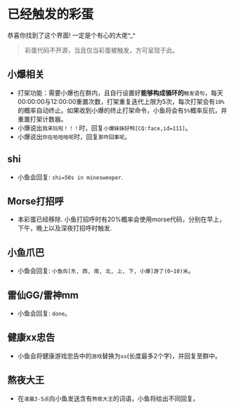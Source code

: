 # 已经触发的彩蛋

恭喜你找到了这个界面! 一定是个有心的大佬^\_^

> 彩蛋代码不开源，当且仅当彩蛋被触发，方可呈现于此。

## 小爆相关

+   打架功能：需要小爆也在群内，且自行设置好**能够构成循环的**`触发语句`，每天00:00:00与12:00:00重置次数，打架重复迭代上限为5次，每次打架会有`10%`的概率自动终止。如果收到小爆的终止打架命令，小鱼将会有`5%`概率反抗，并重置打架计数器。
+   小爆说出`我来玩啦！！！`时，回复`小爆妹妹好鸭[CQ:face,id=111]`。
+   小爆说出`你在哈哈啥呢`时，回复`那咋回事呢`。

## shi
+   小鱼会回复: `shi=50s in minesweeper`.

## Morse打招呼 
+   本彩蛋已经移除. 小鱼打招呼时有20%概率会使用morse代码，分别在早上，下午，晚上以及深夜打招呼时触发.

## 小鱼爪巴
+   小鱼会回复: `小鱼向[东, 西, 南, 北, 上, 下, 小爆]游了(0~10)米`。

## 雷仙GG/雷神mm
+   小鱼会回复: `done`。

## 健康xx忠告
+   小鱼会将健康游戏忠告中的`游戏`替换为`xx`(长度最多2个字)，并回复至群中。

## 熬夜大王
+   在`凌晨3-5点`向小鱼发送含有`熬夜大王`的词语，小鱼将给出不同回复。
